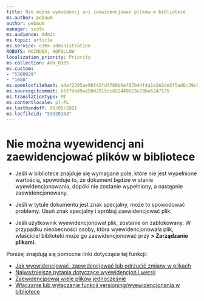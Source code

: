 ```yaml
---
title: Nie można wyewidencj ani zaewidencjować plików w bibliotece
ms.author: pebaum
author: pebaum
manager: scotv
ms.audience: Admin
ms.topic: article
ms.service: o365-administration
ROBOTS: NOINDEX, NOFOLLOW
localization_priority: Priority
ms.collection: Adm_O365
ms.custom:
- "5300029"
- "1688"
ms.openlocfilehash: a4af2385ae06f42fd4769b6ef87b44f4a1a3e2de5f5ad6c39c0c06d72a8cdc07
ms.sourcegitcommit: b5f7da89a650d2915dc652449623c78be6247175
ms.translationtype: MT
ms.contentlocale: pl-PL
ms.lasthandoff: 08/05/2021
ms.locfileid: "53920153"
---
```

# <a name="unable-to-check-out-or-check-in-files-in-a-library"></a>Nie można wyewidencj ani zaewidencjować plików w bibliotece

- Jeśli w bibliotece znajduje się wymagane pole, które nie jest wypełnione wartością, spowoduje to, że dokument będzie w stanie wyewidencjonowania, dopóki nie zostanie wypełniony, a następnie zaewidencjonowany.

- Jeśli w tytule dokumentu jest znak specjalny, może to spowodować problemy. Usuń znak specjalny i spróbuj zaewidencjować plik.

- Jeśli użytkownik wyewidencjonował plik, zostanie on zablokowany.  W przypadku nieobecności osoby, która wyewidencjonowała plik, właściciel biblioteki może go zaewidencjonować przy **> Zarządzanie plikami.**

Poniżej znajdują się pomocne linki dotyczące tej funkcji:

- [Jak wyewidencjować, zaewidencjować lub odrzucić zmiany w plikach](https://support.office.com/article/check-out-check-in-or-discard-changes-to-files-in-a-library-7e2c12a9-a874-4393-9511-1378a700f6de)
- [Najważniejsze pytania dotyczące wyewidencjoń i wersji](https://support.office.com/article/Top-questions-about-check-out-check-in-and-versions-7E941339-E972-4C7A-A79A-80A1FCF84076)
- [Zaewidencjpowaj wiele plików jednocześnie](https://support.office.com/article/check-out-check-in-or-discard-changes-to-files-in-a-library-7e2c12a9-a874-4393-9511-1378a700f6de)
- [Włączanie lub wyłączanie funkcji versioning/wyewidencjonania w bibliotece](https://support.office.com/article/enable-and-configure-versioning-for-a-list-or-library-1555d642-23ee-446a-990a-bcab618c7a37)

